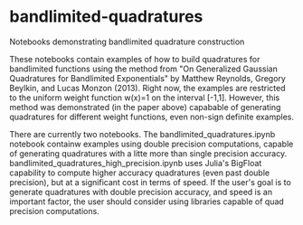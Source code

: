 # bandlimited-quadratures
Notebooks demonstrating bandlimited quadrature construction

These notebooks contain examples of how to build quadratures for bandlimited functions using the method from "On Generalized Gaussian Quadratures for Bandlimited Exponentials" by Matthew Reynolds, Gregory Beylkin, and Lucas Monzon (2013). Right now, the examples are restricted to the uniform weight function w(x)=1 on the interval [-1,1]. However, this method was demonstrated (in the paper above) capabable of generating quadratures for different weight functions, even non-sign definite examples. 

There are currently two notebooks. The bandlimited_quadratures.ipynb notebook containw examples using double precision computations, capable of generating quadratures with a litte more than single precision accuracy. bandlimited_quadratures_high_precision.ipynb uses Julia's BigFloat capability to compute higher accuracy quadratures (even past double precision), but at a significant cost in terms of speed. If the user's goal is to generate quadratures with double precision accuracy, and speed is an important factor, the user should consider using libraries capable of quad precision computations.
